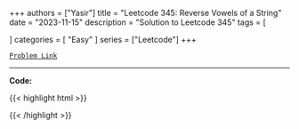 
+++
authors = ["Yasir"]
title = "Leetcode 345: Reverse Vowels of a String"
date = "2023-11-15"
description = "Solution to Leetcode 345"
tags = [
    
]
categories = [
    "Easy"
]
series = ["Leetcode"]
+++



[`Problem Link`](https://leetcode.com/problems/reverse-vowels-of-a-string/description/)

---

**Code:**

{{< highlight html >}}

{{< /highlight >}}

